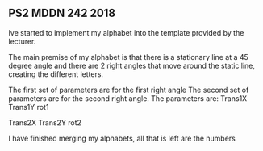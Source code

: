 ## PS2 MDDN 242 2018

Ive started to implement my alphabet into the template provided by the lecturer.

The main premise of my alphabet is that there is a stationary line at a 45 degree angle and there are 2 right angles that move around the static line, creating the different letters.

The first set of parameters are for the first right angle
The second set of parameters are for the second right angle.
The parameters are:
Trans1X
Trans1Y
rot1

Trans2X
Trans2Y
rot2

I have finished merging my alphabets, all that is left are the numbers